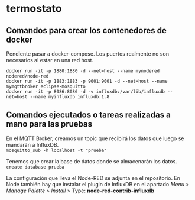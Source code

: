 # termostato

## Comandos para crear los contenedores de docker
Pendiente pasar a docker-compose. Los puertos realmente no son necesarios al estar en una red host.
```shell
docker run -it -p 1880:1880 -d --net=host --name mynodered nodered/node-red
docker run -it -p 1883:1883 -p 9001:9001 -d --net=host --name mymqttbroker eclipse-mosquitto
docker run -it -p 8086:8086 -d -v influxdb:/var/lib/influxdb --net=host --name myinfluxdb influxdb:1.8
```

## Comandos ejecutados o tareas realizadas a mano para las pruebas

En el MQTT Broker, creamos un topic que recibirá los datos que luego se mandarán a InfluxDB.  
`mosquitto_sub -h localhost -t "prueba"`

Tenemos que crear la base de datos donde se almacenarán los datos.  
`create database prueba`

La configuración que lleva el Node-RED se adjunta en el repositorio. En Node también hay que instalar el plugin de InfluxDB en el apartado *Menu* > *Manage Palette* > *Install* > Type: __node-red-contrib-influxdb__
